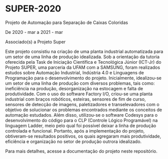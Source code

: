 # SUPER-2020

Projeto de Automação para Separação de Caixas Coloridas 

De 2020 - mar a 2021 - mar

Associado(s) a Projeto Super

Este projeto consistiu na criação de uma planta industrial automatizada para um setor de uma linha de produção idealizada. Sob a orientação da tutoria oferecida pela Task de Iniciação Científica e Tecnológica Júnior (ICT-Jr) do Projeto SUPER, uma parceria da UFAM com a SAMSUNG, foram realizados estudos sobre Automação Industrial, Indústria 4.0 e Linguagens de Programação para o desenvolvimento do projeto. Inicialmente, idealizou-se um setor de uma linha de produção com diversos problemas, tais como: ineficiência na produção, desorganização na estocagem e falta de produtividade. Com o uso do software Factory I/O, criou-se uma planta industrial com braços robóticos, esteiras, sensores de fim de curso, sensores de detecção de imagens, paletizadores e transelevadores com o objetivo de solucionar os problemas encontrados mediante os conceitos de automação estudados. Além disso, utilizou-se o software Codesys para o desenvolvimento do código para o CLP (Controle Lógico Programável) na linguagem Ladder, meio pelo qual foi possível deixar a linha de produção controlada e funcional. Portanto, após a implementação do projeto, obtiveram-se resultados positivos, os quais agregaram mais produtividade, eficiência e organização no setor de produção outrora idealizado.

Para mais detalhes, acesse a documentação do projeto neste repositório.
